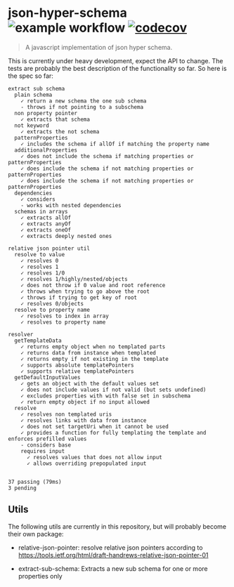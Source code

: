# json-hyper-schema ![example workflow](https://github.com/mokkabonna/json-hyper-schema/actions/workflows/test.yml/badge.svg) [![codecov](https://codecov.io/gh/mokkabonna/json-hyper-schema/branch/master/graph/badge.svg?token=3MhxT65dCW)](https://codecov.io/gh/mokkabonna/json-hyper-schema)

> A javascript implementation of json hyper schema.

This is currently under heavy development, expect the API to change. The tests are probably the best description of the functionality so far. So here is the spec so far:

```
extract sub schema
  plain schema
    ✓ return a new schema the one sub schema
    - throws if not pointing to a subschema
  non property pointer
    ✓ extracts that schema
  not keyword
    ✓ extracts the not schema
  patternProperties
    ✓ includes the schema if allOf if matching the property name
  additionalProperties
    ✓ does not include the schema if matching properties or patternProperties
    ✓ does include the schema if not matching properties or patternProperties
    ✓ does include the schema if not matching properties or patternProperties
  dependencies
    ✓ considers
    - works with nested dependencies
  schemas in arrays
    ✓ extracts allOf
    ✓ extracts anyOf
    ✓ extracts oneOf
    ✓ extracts deeply nested ones

relative json pointer util
  resolve to value
    ✓ resolves 0
    ✓ resolves 1
    ✓ resolves 1/0
    ✓ resolves 1/highly/nested/objects
    ✓ does not throw if 0 value and root reference
    ✓ throws when trying to go above the root
    ✓ throws if trying to get key of root
    ✓ resolves 0/objects
  resolve to property name
    ✓ resolves to index in array
    ✓ resolves to property name

resolver
  getTemplateData
    ✓ returns empty object when no templated parts
    ✓ returns data from instance when templated
    ✓ returns empty if not existing in the template
    ✓ supports absolute templatePointers
    ✓ supports relative templatePointers
  getDefaultInputValues
    ✓ gets an object with the default values set
    ✓ does not include values if not valid (but sets undefined)
    ✓ excludes properties with with false set in subschema
    ✓ return empty object if no input allowed
  resolve
    ✓ resolves non templated uris
    ✓ resolves links with data from instance
    ✓ does not set targetUri when it cannot be used
    ✓ provides a function for fully templating the template and enforces prefilled values
    - considers base
    requires input
      ✓ resolves values that does not allow input
      ✓ allows overriding prepopulated input


37 passing (79ms)
3 pending

```

## Utils

The following utils are currently in this repository, but will probably become their own package:

- relative-json-pointer: resolve relative json pointers according to https://tools.ietf.org/html/draft-handrews-relative-json-pointer-01

- extract-sub-schema: Extracts a new sub schema for one or more properties only
